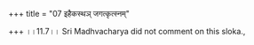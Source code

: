 +++
title = "07 इहैकस्थञ् जगत्कृत्स्नम्"

+++
।।11.7।। Sri Madhvacharya did not comment on this sloka.,
